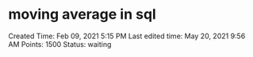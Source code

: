 # moving average in sql

Created Time: Feb 09, 2021 5:15 PM
Last edited time: May 20, 2021 9:56 AM
Points: 1500
Status: waiting